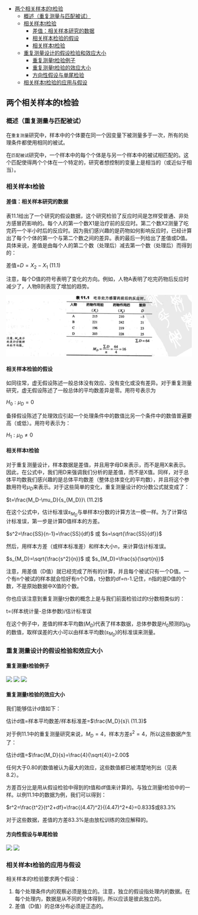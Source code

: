 - [两个相关样本的t检验](#%e4%b8%a4%e4%b8%aa%e7%9b%b8%e5%85%b3%e6%a0%b7%e6%9c%ac%e7%9a%84t%e6%a3%80%e9%aa%8c)
  - [概述（重复测量与匹配被试）](#%e6%a6%82%e8%bf%b0%e9%87%8d%e5%a4%8d%e6%b5%8b%e9%87%8f%e4%b8%8e%e5%8c%b9%e9%85%8d%e8%a2%ab%e8%af%95)
  - [相关样本t检验](#%e7%9b%b8%e5%85%b3%e6%a0%b7%e6%9c%act%e6%a3%80%e9%aa%8c)
    - [差值：相关样本研究的数据](#%e5%b7%ae%e5%80%bc%e7%9b%b8%e5%85%b3%e6%a0%b7%e6%9c%ac%e7%a0%94%e7%a9%b6%e7%9a%84%e6%95%b0%e6%8d%ae)
    - [相关样本检验的假设](#%e7%9b%b8%e5%85%b3%e6%a0%b7%e6%9c%ac%e6%a3%80%e9%aa%8c%e7%9a%84%e5%81%87%e8%ae%be)
    - [相关样本t检验](#%e7%9b%b8%e5%85%b3%e6%a0%b7%e6%9c%act%e6%a3%80%e9%aa%8c-1)
  - [重复测量设计的假设检验和效应大小](#%e9%87%8d%e5%a4%8d%e6%b5%8b%e9%87%8f%e8%ae%be%e8%ae%a1%e7%9a%84%e5%81%87%e8%ae%be%e6%a3%80%e9%aa%8c%e5%92%8c%e6%95%88%e5%ba%94%e5%a4%a7%e5%b0%8f)
    - [重复测量t检验例子](#%e9%87%8d%e5%a4%8d%e6%b5%8b%e9%87%8ft%e6%a3%80%e9%aa%8c%e4%be%8b%e5%ad%90)
    - [重复测量t检验的效应大小](#%e9%87%8d%e5%a4%8d%e6%b5%8b%e9%87%8ft%e6%a3%80%e9%aa%8c%e7%9a%84%e6%95%88%e5%ba%94%e5%a4%a7%e5%b0%8f)
    - [方向性假设与单尾检验](#%e6%96%b9%e5%90%91%e6%80%a7%e5%81%87%e8%ae%be%e4%b8%8e%e5%8d%95%e5%b0%be%e6%a3%80%e9%aa%8c)
  - [相关样本t检验的应用与假设](#%e7%9b%b8%e5%85%b3%e6%a0%b7%e6%9c%act%e6%a3%80%e9%aa%8c%e7%9a%84%e5%ba%94%e7%94%a8%e4%b8%8e%e5%81%87%e8%ae%be)

## 两个相关样本的t检验
### 概述（重复测量与匹配被试）
在`重复测量`研究中，样本中的个体要在同一个因变量下被测量多于一次，所有的处理条件都使用相同的被试。

在`匹配被试`研究中，一个样本中的每个个体是与另一个样本中的被试相匹配的。这个匹配使得两个个体在一个特定的，研究者想控制的变量上是相当的（或近似于相当）。

### 相关样本t检验
#### 差值：相关样本研究的数据
表11.1给出了一个研究的假设数据，这个研究检验了反应时间是怎样受普通、非处方感冒药影响的。每个人的第一个数X1是治疗前的反应时。第二个数X2测量了吃完药一个半小时后的反应时。因为我们感兴趣的是药物如何影响反应时，已经计算出了每个个体的第一个与第二个数之间的差异。表的最后一列给出了差值或D值。具体来说，差值是由每个人的第二个数（处理后）减去第一个数（处理后）而得到的：

差值=$D=X_2-X_1\ (11.1)$

注意，每个D值的符号表明了变化的方向。例如，人物A表明了吃完药物后反应时减少了，人物B则表现了增加的趋势。

![](2relevent-sample-t-score1.png)

#### 相关样本检验的假设
如同往常，虚无假设陈述一般总体没有效应、没有变化或没有差异。对于重复测量研究，虚无假设陈述了一般总体的平均数差异是零。用符号表示为

$H_0:\mu_D=0$

备择假设陈述了处理效应引起一个处理条件中的数值比另一个条件中的数值普遍要高（或低）。用符号表示为：

$H_1:\mu_D \neq 0$

#### 相关样本t检验
对于重复测量设计，样本数据是差值，并且用字母D来表示，而不是用X来表示。因此，在公式中，我们用D来强调我们分析的是差值，而不是X值。同样，对于总体平均数我们感兴趣的是总体平均数差（整体总体变化的平均数），并且将这个参数用符号$\mu_D$来表示。对于这些简单的变化，重复测量设计的t分数公式就变成了：

$t=\frac{M_D-\mu_D}{s_{M_D}}\ (11.2)$

在这个公式中，估计标准误$s_{M_D}$与单样本t分数的计算方法一模一样。为了计算估计标准误，第一步是计算D值样本的方差。

$s^2=\frac{SS}{n-1}=\frac{SS}{df}$ 或 $s=\sqrt{\frac{SS}{df}}$

然后，用样本方差（或样本标准差）和样本大小n，来计算估计标准误。

$s_{M_D}=\sqrt{\frac{s^2}{n}}$ 或 $s_{M_D}=\frac{s}{\sqrt{n}}$

注意，用差值（D值）就已经完成了所有的计算，并且每个被试只有一个D值。一个有n个被试的样本就会恰好有n个D值，t分数的df=n-1.记住，n指的是D值的个数，不是原始数据中X值的个数。

你也应该注意到重复测量t分数的概念上是与我们前面检验过的t分数相类似的：

t=(样本统计量-总体参数)/估计标准误

在这个例子中，差值的样本平均数($M_D$)代表了样本数据，总体参数是$H_0$预测的$\mu_D$的数值，取样误差的大小可以由样本平均数($s_{M_D}$)的标准误来测量。

### 重复测量设计的假设检验和效应大小
#### 重复测量t检验例子
![](http://ou8qjsj0m.bkt.clouddn.com//17-10-26/44383993.jpg)
![](http://ou8qjsj0m.bkt.clouddn.com//17-10-26/55515196.jpg)
![](http://ou8qjsj0m.bkt.clouddn.com//17-10-26/40689033.jpg)

#### 重复测量t检验的效应大小
我们能够估计d值如下：

估计d值=样本平均数差/样本标准差=$\frac{M_D}{s}\ (11.3)$

对于例11.1中的重复测量研究来说，$M_D=4$，样本方差$s^2=4$，所以这些数据产生了：

估计d值=$\frac{M_D}{s}=\frac{4}{\sqrt{4}}=2.00$

任何大于0.80的数值被认为最大的效应，这些数值都已被清楚地列出（见表8.2）。

方差百分比是用从假设检验中得到的t值和df值来计算的。与独立测量t检验中的一样。以例11.1中的数据为例，我们可以得到：

$r^2=\frac{t^2}{t^2+df}=\frac{(4.47)^2}{(4.47)^2+4}=0.833$或83.3%

对于这些数据，差值的方差83.3%是由放松训练的效应解释的。

#### 方向性假设与单尾检验
![](http://ou8qjsj0m.bkt.clouddn.com//17-10-26/72747304.jpg)
![](http://ou8qjsj0m.bkt.clouddn.com//17-10-26/24081469.jpg)

### 相关样本t检验的应用与假设
相关样本的t检验要求两个假设：
1. 每个处理条件内的观察必须是独立的。注意，独立的假设指处理内的数据。在每个处理内，数据是从不同的个体得到，所以应该是彼此独立的。
2. 差值（D值）的总体分布必须是正态的。
